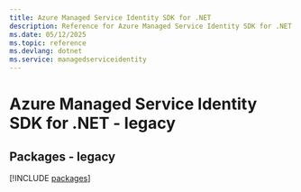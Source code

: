 ```yaml
---
title: Azure Managed Service Identity SDK for .NET
description: Reference for Azure Managed Service Identity SDK for .NET
ms.date: 05/12/2025
ms.topic: reference
ms.devlang: dotnet
ms.service: managedserviceidentity
---
```

# Azure Managed Service Identity SDK for .NET - legacy
## Packages - legacy
[!INCLUDE [packages](managed-service-identity-index.md)]